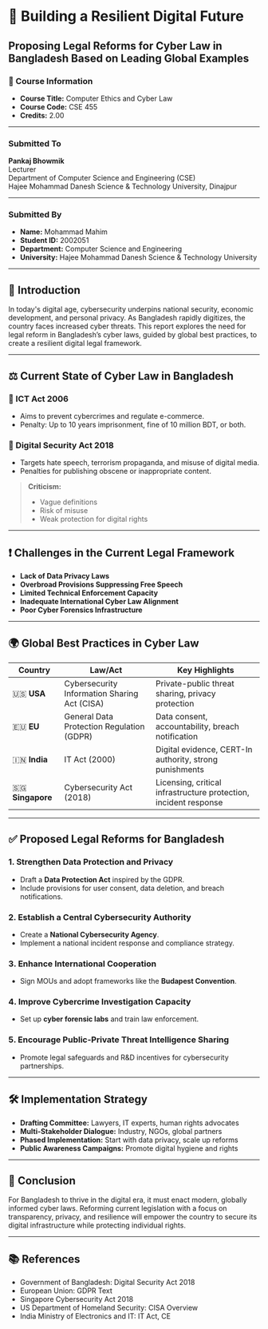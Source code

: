 # 📘 Building a Resilient Digital Future  
## Proposing Legal Reforms for Cyber Law in Bangladesh Based on Leading Global Examples  

### 🧾 Course Information
- **Course Title:** Computer Ethics and Cyber Law  
- **Course Code:** CSE 455  
- **Credits:** 2.00  

---

###  Submitted To
**Pankaj Bhowmik**  
Lecturer  
Department of Computer Science and Engineering (CSE)  
Hajee Mohammad Danesh Science & Technology University, Dinajpur

---

###  Submitted By
- **Name:** Mohammad Mahim  
- **Student ID:** 2002051  
- **Department:** Computer Science and Engineering  
- **University:** Hajee Mohammad Danesh Science & Technology University

---

## 📖 Introduction

In today's digital age, cybersecurity underpins national security, economic development, and personal privacy. As Bangladesh rapidly digitizes, the country faces increased cyber threats. This report explores the need for legal reform in Bangladesh’s cyber laws, guided by global best practices, to create a resilient digital legal framework.

---

## ⚖️ Current State of Cyber Law in Bangladesh

### 📜 ICT Act 2006
- Aims to prevent cybercrimes and regulate e-commerce.  
- Penalty: Up to 10 years imprisonment, fine of 10 million BDT, or both.

### 📜 Digital Security Act 2018
- Targets hate speech, terrorism propaganda, and misuse of digital media.  
- Penalties for publishing obscene or inappropriate content.

> **Criticism:**  
> - Vague definitions  
> - Risk of misuse  
> - Weak protection for digital rights

---

## ❗ Challenges in the Current Legal Framework

-  **Lack of Data Privacy Laws**  
-  **Overbroad Provisions Suppressing Free Speech**  
-  **Limited Technical Enforcement Capacity**  
-  **Inadequate International Cyber Law Alignment**  
-  **Poor Cyber Forensics Infrastructure**

---

## 🌍 Global Best Practices in Cyber Law

| Country | Law/Act | Key Highlights |
|--------|---------|----------------|
| 🇺🇸 **USA** | Cybersecurity Information Sharing Act (CISA) | Private-public threat sharing, privacy protection |
| 🇪🇺 **EU** | General Data Protection Regulation (GDPR) | Data consent, accountability, breach notification |
| 🇮🇳 **India** | IT Act (2000) | Digital evidence, CERT-In authority, strong punishments |
| 🇸🇬 **Singapore** | Cybersecurity Act (2018) | Licensing, critical infrastructure protection, incident response |

---

## ✅ Proposed Legal Reforms for Bangladesh

### 1️. Strengthen Data Protection and Privacy
- Draft a **Data Protection Act** inspired by the GDPR.
- Include provisions for user consent, data deletion, and breach notifications.

### 2️. Establish a Central Cybersecurity Authority
- Create a **National Cybersecurity Agency**.
- Implement a national incident response and compliance strategy.

### 3️. Enhance International Cooperation
- Sign MOUs and adopt frameworks like the **Budapest Convention**.

### 4️. Improve Cybercrime Investigation Capacity
- Set up **cyber forensic labs** and train law enforcement.

### 5️. Encourage Public-Private Threat Intelligence Sharing
- Promote legal safeguards and R&D incentives for cybersecurity partnerships.

---

## 🛠️ Implementation Strategy

-  **Drafting Committee:** Lawyers, IT experts, human rights advocates  
-  **Multi-Stakeholder Dialogue:** Industry, NGOs, global partners  
-  **Phased Implementation:** Start with data privacy, scale up reforms  
-  **Public Awareness Campaigns:** Promote digital hygiene and rights

---

## 🧾 Conclusion

For Bangladesh to thrive in the digital era, it must enact modern, globally informed cyber laws. Reforming current legislation with a focus on transparency, privacy, and resilience will empower the country to secure its digital infrastructure while protecting individual rights.

---

## 📚 References

- Government of Bangladesh: Digital Security Act 2018  
- European Union: GDPR Text  
- Singapore Cybersecurity Act 2018  
- US Department of Homeland Security: CISA Overview  
- India Ministry of Electronics and IT: IT Act, CE
